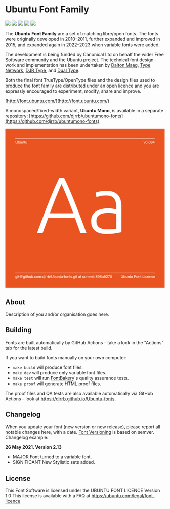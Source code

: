 # Ubuntu Font Family

[![][Fontbakery]](https://canonical.github.io/Ubuntu-fonts/fontbakery/fontbakery-report.html)
[![][Universal]](https://canonical.github.io/Ubuntu-fonts/fontbakery/fontbakery-report.html)
[![][GF Profile]](https://canonical.github.io/Ubuntu-fonts/fontbakery/fontbakery-report.html)
[![][Outline Correctness]](https://canonical.github.io/Ubuntu-fonts/fontbakery/fontbakery-report.html)
[![][Shaping]](https://canonical.github.io/Ubuntu-fonts/fontbakery/fontbakery-report.html)

[Fontbakery]: https://img.shields.io/endpoint?url=https%3A%2F%2Fraw.githubusercontent.com%2Fcanonical%2FUbuntu-fonts%2Fgh-pages%2Fbadges%2Foverall.json
[GF Profile]: https://img.shields.io/endpoint?url=https%3A%2F%2Fraw.githubusercontent.com%2Fcanonical%2FUbuntu-fonts%2Fgh-pages%2Fbadges%2FGoogleFonts.json
[Outline Correctness]: https://img.shields.io/endpoint?url=https%3A%2F%2Fraw.githubusercontent.com%2Fcanonical%2FUbuntu-fonts%2Fgh-pages%2Fbadges%2FOutlineCorrectnessChecks.json
[Shaping]: https://img.shields.io/endpoint?url=https%3A%2F%2Fraw.githubusercontent.com%2Fcanonical%2FUbuntu-fonts%2Fgh-pages%2Fbadges%2FShapingChecks.json
[Universal]: https://img.shields.io/endpoint?url=https%3A%2F%2Fraw.githubusercontent.com%2Fcanonical%2FUbuntu-fonts%2Fgh-pages%2Fbadges%2FUniversal.json

The **Ubuntu Font Family** are a set of matching libre/open fonts. The fonts were originally developed in 2010–2011, further expanded and improved in 2015, and expanded again in 2022–2023 when variable fonts were added. 

The development is being funded by Canonical Ltd on behalf the wider Free Software community and the Ubuntu project. The technical font design work and implementation has been undertaken by [Dalton Maag](http://daltonmaag.com), [Type Network](http://typenetwork.com), [DJR Type](http://djr.com), and [Dual Type](http://dualtype.design).

Both the final font TrueType/OpenType files and the design files used to produce the font family are distributed under an open licence and you are expressly encouraged to experiment, modify, share and improve.

[http://font.ubuntu.com/](http://font.ubuntu.com/)

A monospaced/fixed-width variant, **Ubuntu Mono**, is available in a separate repository: [https://github.com/djrrb/ubuntumono-fonts](https://github.com/djrrb/ubuntumono-fonts)

![Sample Image](documentation/image1.png)

## About

Description of you and/or organisation goes here.

## Building

Fonts are built automatically by GitHub Actions - take a look in the "Actions" tab for the latest build.

If you want to build fonts manually on your own computer:

* `make build` will produce font files.
* `make dev` will produce only variable font files.
* `make test` will run [FontBakery](https://github.com/googlefonts/fontbakery)'s quality assurance tests.
* `make proof` will generate HTML proof files.

The proof files and QA tests are also available automatically via GitHub Actions - look at https://djrrb.github.io/Ubuntu-fonts.

## Changelog

When you update your font (new version or new release), please report all notable changes here, with a date.
[Font Versioning](https://github.com/googlefonts/gf-docs/tree/main/Spec#font-versioning) is based on semver. 
Changelog example:

**26 May 2021. Version 2.13**
- MAJOR Font turned to a variable font.
- SIGNIFICANT New Stylistic sets added.

## License

This Font Software is licensed under the UBUNTU FONT LICENCE Version 1.0
This license is available with a FAQ at
https://ubuntu.com/legal/font-licence

